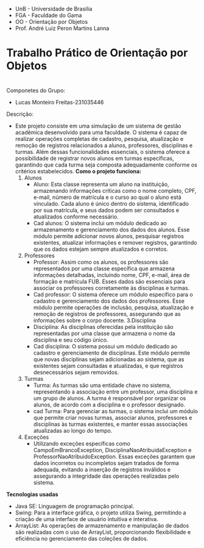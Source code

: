 * UnB - Universidade de Brasilia
* FGA - Faculdade do Gama
* OO - Orientação por Objetos
* Prof. André Luiz Peron Martins Lanna
# Trabalho Prático de Orientação por Objetos<H1>

Componetes do Grupo:
* Lucas Monteiro Freitas-231035446

Descrição:
* Este projeto consiste em uma simulação de um sistema de gestão acadêmica desenvolvido para uma faculdade. O sistema é capaz de realizar operações completas de cadastro, pesquisa, atualização e remoção de registros relacionados a alunos, professores, disciplinas e turmas. Além dessas funcionalidades essenciais, o sistema oferece a possibilidade de registrar novos alunos em turmas específicas, garantindo que cada turma seja composta adequadamente conforme os critérios estabelecidos.
**Como o projeto funciona:**
   1. Alunos
      * Aluno: Esta classe representa um aluno na instituição, armazenando informações críticas como o nome completo, CPF, e-mail, número de matrícula e o curso ao qual o aluno está vinculado. Cada aluno é único dentro do sistema, identificado por sua matrícula, e seus dados podem ser consultados e atualizados conforme necessário.
      * Cad alunos: O sistema inclui um módulo dedicado ao armazenamento e gerenciamento dos dados dos alunos. Esse módulo permite adicionar novos alunos, pesquisar registros existentes, atualizar informações e remover registros, garantindo que os dados estejam sempre atualizados e corretos.
   2. Professores
      * Professor: Assim como os alunos, os professores são representados por uma classe específica que armazena informações detalhadas, incluindo nome, CPF, e-mail, área de formação e matrícula FUB. Esses dados são essenciais para associar os professores corretamente às disciplinas e turmas.
      * Cad professor: O sistema oferece um módulo específico para o cadastro e gerenciamento dos dados dos professores. Esse módulo permite operações de inclusão, pesquisa, atualização e remoção de registros de professores, assegurando que as informações sobre o corpo docente.
   3.Disciplina
      * Disciplina:  As disciplinas oferecidas pela instituição são representadas por uma classe que armazena o nome da disciplina e seu código único.
      * Cad disciplina: O sistema possui um módulo dedicado ao cadastro e gerenciamento de disciplinas. Este módulo permite que novas disciplinas sejam adicionadas ao sistema, que as existentes sejam consultadas e atualizadas, e que registros desnecessários sejam removidos.
   4. Turmas
      * Turma: As turmas são uma entidade chave no sistema, representando a associação entre um professor, uma disciplina e um grupo de alunos. A turma é responsável por organizar os alunos, de acordo com a disciplina e o professor designado.
      * cad Turma: Para gerenciar as turmas, o sistema inclui um módulo que permite criar novas turmas, associar alunos, professores e disciplinas às turmas existentes, e manter essas associações atualizadas ao longo do tempo.
   5. Exceções
      * Utilizando exceções específicas como CampoEmBrancoException, DisciplinaNaoAtribuidaException e ProfessorNaoAtribuidoException. Essas exceções garantem que dados incorretos ou incompletos sejam tratados de forma adequada, evitando a inserção de registros inválidos e assegurando a integridade das operações realizadas pelo sistema.
        
 **Tecnologias usadas**
* Java SE: Linguagem de programação principal.
* Swing: Para a interface gráfica, o projeto utiliza Swing, permitindo a criação de uma interface de usuário intuitiva e interativa.
* ArrayList: As operações de armazenamento e manipulação de dados são realizadas com o uso de ArrayList, proporcionando flexibilidade e eficiência no gerenciamento das coleções de dados.
  
